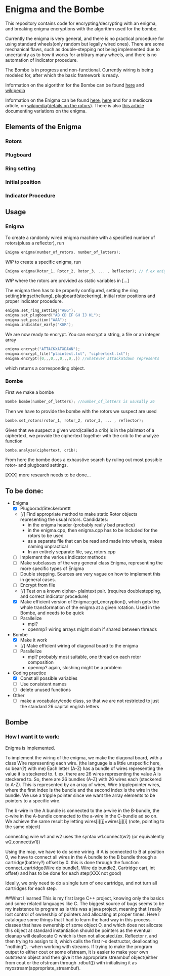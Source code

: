 # Enigma and the Bombe
This repository contains code for encrypting/decrypting with an enigma, and breaking enigma encryptions with the algorithm used for the bombe.

Currently the enigma is very general, and there is no practical procedure for using standard wheels(only random but legally wired ones). There are some mechanical flaws, such as double-stepping not being implemented due to uncertainty as to how it works for arbitrary many wheels, and there is no automation of indicator procedure.

The Bombe is in progress and non-functional. Currently wiring is being modeled for, after which the basic framework is ready.

Information on the algorithm for the Bombe can be found [here](http://www.ellsbury.com/bombe1.htm) and [wikipedia](https://en.wikipedia.org/wiki/Bombe)

Information on the Enigma can be found [here](http://users.telenet.be/d.rijmenants/en/enigmatech.htm), [here](https://plus.maths.org/content/exploring-enigma) and for a mediocre article, on [wikipedia](https://en.wikipedia.org/wiki/Enigma_machine)([details on the rotors](https://en.wikipedia.org/wiki/Enigma_rotor_details)). There is also [this article](http://www.intelligenia.org/downloads/enigvar2.pdf) documenting variations on the enigma.

## Elements of the Enigma
### Rotors
### Plugboard
### Ring setting
### Initial position
### Indicator Procedure


## Usage

### Enigma
To create a randomly wired enigma machine with a specified number of rotors(pluss a reflector), run
```c++
Enigma enigma(number_of_rotors, number_of_letters);
```
*WIP* to create a specific enigma, run
```c++
Enigma enigma(Rotor_1, Rotor_2, Rotor_3, ... , Reflector); // f.ex enigma(IV, VI, I, R);
```
*WIP* where the rotors are provided as static variables in [...]

The enigma then has to be properly configured, setting the ring setting(ringscthellung), plugboard(steckering), initial rotor positions and proper indicator procedure.
```c++
enigma.set_ring_setting("AEG");
enigma.set_plugboard("AB CD EF GH IJ KL");
enigma.set_position("AAA");
enigma.indicator_early("KGR");
```
We are now ready to encrypt. You can encrypt a string, a file or an integer array
```c++
enigma.encrypt("ATTACKXATXDAWN");
enigma.encrypt_file("plaintext.txt", "ciphertext.txt");
enigma.encrypt({0,,,0,,,0,,,0,,}) //whatever attackatdawn represents
```
which returns a corresponding object.
### Bombe
First we make a bombe
```c++
Bombe bombe(number_of_letters); //number_of_letters is ususally 26
```
Then we have to provide the bombe with the rotors we suspect are used
```c++
bombe.set_rotors(rotor_1, rotor_2, rotor_3, ... , reflector);
```
Given that we suspect a given word(called a crib) is in the plaintext of a ciphertext, we provide the ciphertext together with the crib to the analyze function
```c++
bombe.analyze(ciphertext, crib);
```
From here the bombe does a exhaustive search by ruling out most possible rotor- and plugboard settings.

[XXX] more research needs to be done...

## To be done:
* Enigma
  - [x] Plugborad/Steckerbrettt
  - [/] Find appropriate method to make static Rotor objects representing the usual rotors.
     Candidates:
    * in the enigma header (probably really bad practice)
    * in the enigma.cpp, then enigma.cpp has to be included for the rotors to be used
    * as a separate file that can be read and made into wheels, makes naming unpractical
    * In an entirely separate file, say, rotors.cpp
  - [ ] Implement the various indicator methods
  - [ ] Make subclasses of the very general class Enigma, representing the more specific types of Enigma
  - [ ] Double stepping. Sources are very vague on how to implement this in general cases.
  - [ ] Encrypt from file
  - [/] Test on a known cipher- plaintext pair. (requires doublestepping, and correct indicator procedure)
  - [x] Make efficient version of Enigma::get_encryption(),  which gets the whole transformation of the enigma at a given rotation. Used in the Bombe, and needs to be quick
  - [ ] Parallelize
      * mpi?
      * openmp? wiring arrays might slosh if shared between threads
* Bombe
  - [x] Make it work
  - [/] Make efficient wiring of diagonal board to the enigma
  - [ ] Parallelize
      * mpi? probably most suitable, one thread on each rotor composition
      * openmp? again, sloshing might be a problem
* Coding practice
  - [x] Const all possible variables
  - [ ] Use consistent names
  - [ ] delete unused functions
* Other
  - [ ] make a vocabulary/code class, so that we are not restricted to just the standard 26 capital english letters
## Bombe

### How I want it to work:
Enigma is implemented.

To implement the wiring of the enigma, we make the diagonal board, with
a class Wire representing each wire.
(the language is a little unspecific here, so bear(?) with me)
Each letter (A-Z) has a bundle of wires representing the value it is steckered to.
f. ex, there are 26 wires representing the value A is steckered to.
So, there are 26 bundles (A-Z) with 26 wires each (steckered to A-Z).
This is represented by an array of wires, Wire tripplepointer wires, where the first index is the bundle
and the second index is the wire in the bundle. We use a tripple pointer since we
want the array elements to be pointers to a specific wire.

The b-wire in the A bundle is connected to the a-wire in the B-bundle, the c-wire
in the A-bundle connected to the a-wire in the C-bundle ad so on. We achieve the
same result by letting wires[i][j]=wires[j][i] (note, pointing to the same object)

connecting wire w1 and w2 uses the syntax w1.connect(w2)
(or equivalently w2.connect(w1))

Using the map, we have to do some wiring. if A is connected to B at position
0, we have to connect all wires in the A bundle to the B bundle through a
cartridge(battery?) offset by 0. this is done through the function
connect_cartridge(Wire dp bundle1, Wire  dp bundle2, Cartridge cart, int offset)
and has to be done for each step(XXX not good)

Ideally, we only need to do a single turn of one cartridge, and not turn all
cartridges for each step.

##What I learned
This is my first large C++ project, knowing only the basics and some related languages like C. The biggest source of bugs seems to be my insistence to program as is this was a java project, meaning that I really lost control of ownership of pointers and allocating at proper times. Here I catalogue some things that I had to learn the hard way in this process.
-classes that have ownership of some object O, and which does not allocate this object at standard instantiation should be pointers as the eventual cleanup will deallocate O which is then not allocated.(ex. Reflector r, and then trying to assign to it, which calls the first r-s destructor, deallocating "nothing").
-when working with streams. If trying to make the program output to either cout or some ofstream, it is easier to make your own outstream object and then give it the appropriate streambuf object(either from cout or the ofstream through .rdbuf()) with initialising it as myostream(appropriate_streambuf).
